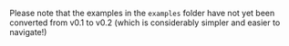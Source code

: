 Please note that the examples in the `examples` folder have not yet
been converted from v0.1 to v0.2 (which is considerably simpler and
easier to navigate!)
